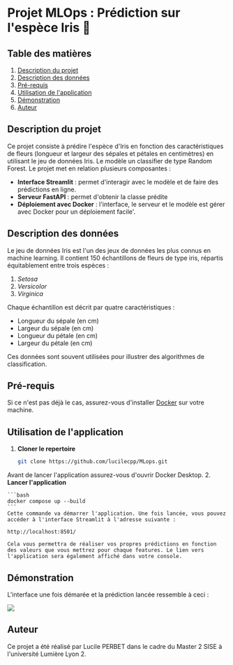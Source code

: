 # Projet MLOps : Prédiction sur l'espèce Iris :hibiscus:

## Table des matières

1. [Description du projet](#description-du-projet)
2. [Description des données](#description-des-données)
3. [Pré-requis](#pré-requis)
4. [Utilisation de l'application](#utilisation-de-lapplication)
5. [Démonstration](#démonstration)
6. [Auteur](#auteur)

## Description du projet

Ce projet consiste à prédire l'espèce d'Iris en fonction des caractéristiques de fleurs (longueur et largeur des sépales et pétales en centimètres) en utilisant le jeu de données Iris. Le modèle un classifier de type Random Forest. Le projet met en relation plusieurs composantes : 

- **Interface Streamlit** : permet d'interagir avec le modèle et de faire des prédictions en ligne.
- **Serveur FastAPI** : permet d'obtenir la classe prédite
- **Déploiement avec Docker** : l'interface, le serveur et le modèle est gérer avec Docker pour un déploiement facile'.

## Description des données

Le jeu de données Iris est l'un des jeux de données les plus connus en machine learning. Il contient 150 échantillons de fleurs de type iris, répartis équitablement entre trois espèces :

1. *Setosa*
2. *Versicolor*
3. *Virginica*

Chaque échantillon est décrit par quatre caractéristiques :

- Longueur du sépale (en cm)
- Largeur du sépale (en cm)
- Longueur du pétale (en cm)
- Largeur du pétale (en cm)

Ces données sont souvent utilisées pour illustrer des algorithmes de classification.



## Pré-requis

Si ce n'est pas déjà le cas, assurez-vous d'installer [Docker](https://www.docker.com/products/docker-desktop/) sur votre machine.
 
## Utilisation de l'application

1. **Cloner le repertoire**
   
   ```bash
   git clone https://github.com/lucilecpp/MLops.git
    ```
 Avant de lancer l'application assurez-vous d'ouvrir Docker Desktop.
2. **Lancer l'application**

    ```bash
    docker compose up --build
    ```
    Cette commande va démarrer l'application. Une fois lancée, vous pouvez accéder à l'interface Streamlit à l'adresse suivante : 
    
    http://localhost:8501/ 
    
    Cela vous permettra de réaliser vos propres prédictions en fonction des valeurs que vous mettrez pour chaque features. Le lien vers l'application sera également affiché dans votre console.  


## Démonstration
L'interface une fois démarée et la prédiction lancée ressemble à ceci : 

<img src="https://github.com/lucilecpp/MLops/blob/main/Image/Animation.gif"/>

## Auteur
Ce projet a été réalisé par Lucile PERBET dans le cadre du Master 2 SISE à l'université Lumière Lyon 2.
 
